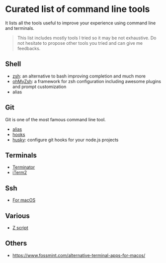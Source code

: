 # Curated list of command line tools

It lists all the tools useful to improve your experience using command line and terminals.

> This list includes mostly tools I tried so it may be not exhaustive. Do not
> hesitate to propose other tools you tried and can give me feedbacks.

## Shell

- [zsh](http://www.zsh.org/): an alternative to bash improving completion and
  much more
- [ohMyZsh](https://github.com/ohmyzsh/ohmyzsh): a framework for zsh
  configuration including awesome plugins and prompt customization
- alias

## Git

Git is one of the most famous command line tool.

- [alias](https://git-scm.com/book/en/v2/Git-Basics-Git-Aliases)
- [hooks](https://git-scm.com/book/en/v2/Customizing-Git-Git-Hooks)
- [husky](https://github.com/typicode/husky): configure git hooks for your node.js projects

## Terminals

- [Terminator](https://gnometerminator.blogspot.com/p/introduction.html)
- [iTerm2](https://www.iterm2.com/)

## Ssh

- [For macOS](https://apple.stackexchange.com/questions/254468/macos-sierra-doesn-t-seem-to-remember-ssh-keys-between-reboots)

## Various

- [Z script](https://github.com/rupa/z)

## Others

- https://www.fossmint.com/alternative-terminal-apps-for-macos/
